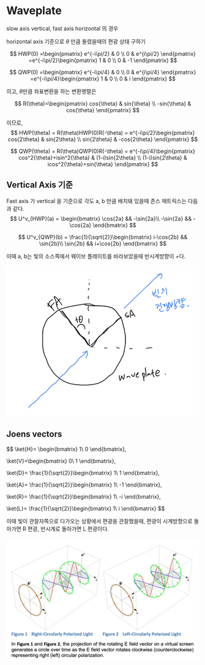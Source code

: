 # Waveplate

slow axis vertical, fast axis horizontal 의 경우

horizontal axis 기준으로 $\theta$ 만큼 돌렸을때의 편광 상태 구하기

$$
HWP(0) =\begin{pmatrix}
e^{-i\pi/2} & 0 \\
 0 & e^{i\pi/2}
\end{pmatrix} =e^{-i\pi/2}\begin{pmatrix}
1 & 0 \\
 0 & -1
\end{pmatrix} 
$$

$$
QWP(0) =\begin{pmatrix}
e^{-i\pi/4} & 0 \\
 0 & e^{i\pi/4}
\end{pmatrix} =e^{-i\pi/4}\begin{pmatrix}
1 & 0 \\
 0 & i
\end{pmatrix} 
$$

이고, $\theta$만큼 좌표변환을 하는 변환행렬은

$$
R(\theta)=\begin{pmatrix}
cos{\theta} & sin{\theta} \\
-sin{\theta} & cos{\theta}
\end{pmatrix}
$$

이므로, 
$$
HWP(\theta) = R(\theta)HWP(0)R(-\theta) = e^{-i\pi/2}\begin{pmatrix}
cos{2\theta} & sin{2\theta} \\
sin{2\theta} & -cos{2\theta}
\end{pmatrix}
$$

$$
QWP(\theta) = R(\theta)QWP(0)R(-\theta) = e^{-i\pi/4}\begin{pmatrix}
cos^2{\theta}+isin^2{\theta} & (1-i)sin{2\theta} \\
(1-i)sin{2\theta} & icos^2{\theta}+sin{\theta}
\end{pmatrix}
$$

## Vertical Axis 기준

Fast axis 가 vertical 을 기준으로 각도 a, b 만큼 배치돼 있을때 존스 매트릭스는 다음과 같다.
$$
U^v_{HWP}(a) = 
\begin{bmatrix}
\cos{2a} && -\sin{2a}\\
-\sin{2a} && -\cos{2a}
\end{bmatrix}
$$

$$
U^v_{QWP}(b) = 
\frac{1}{\sqrt{2}}\begin{bmatrix}
i-\cos{2b} && \sin{2b}\\
\sin{2b} && i+\cos{2b}
\end{bmatrix}
$$

이때 a, b는 빛의 소스쪽에서 웨이브 플레이트를 바라보았을때 반시계방향이 +다.

![waveplateAngle.jpg](./img/waveplateAngle.jpg)


## Joens vectors
$$
\ket{H}=
\begin{bmatrix}
1\\
0
\end{bmatrix},

\ket{V}=\begin{bmatrix}
0\\
1
\end{bmatrix},

\ket{D}=
\frac{1}{\sqrt{2}}\begin{bmatrix}
1\\
1
\end{bmatrix},

\ket{A}=
\frac{1}{\sqrt{2}}\begin{bmatrix}
1\\
-1
\end{bmatrix},

\ket{R}=
\frac{1}{\sqrt{2}}\begin{bmatrix}
1\\
-i
\end{bmatrix},

\ket{L}=
\frac{1}{\sqrt{2}}\begin{bmatrix}
1\\
i
\end{bmatrix}
$$

이때 빛이 관찰자쪽으로 다가오는 상황에서 편광을 관찰했을때, 편광이 시계방향으로 돌아가면 R 편광, 반시계로 돌아가면 L 편광이다.

![circularPol.png](./img/circularPol.png)
